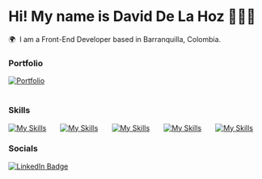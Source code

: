 Hi! My name is David De La Hoz 👋🏻😄
========================================================================================================================================

🌍  I am a Front-End Developer based in Barranquilla, Colombia.
<br/>

### Portfolio
<div id="badges">
  <a href="https://dlhz.me">
    <img src="https://img.shields.io/badge/PORTFOLIO-white?style=for-the-badge&logo=gnometerminal&logoColor=black" alt="Portfolio"/>
  </a>
</div>
<br/>

### Skills

[![My Skills](https://skillicons.dev/icons?i=html,css)](https://skillicons.dev) &nbsp;&nbsp;&nbsp;&nbsp;&nbsp;
[![My Skills](https://skillicons.dev/icons?i=js,ts)](https://skillicons.dev) &nbsp;&nbsp;&nbsp;&nbsp;&nbsp;
[![My Skills](https://skillicons.dev/icons?i=angular,nest)](https://skillicons.dev) &nbsp;&nbsp;&nbsp;&nbsp;&nbsp;
[![My Skills](https://skillicons.dev/icons?i=tailwind,scss)](https://skillicons.dev) &nbsp;&nbsp;&nbsp;&nbsp;&nbsp;
[![My Skills](https://skillicons.dev/icons?i=cs,dotnet)](https://skillicons.dev)
<br/>

### Socials

<div id="badges">
  <a href="https://www.linkedin.com/in/daviddlhz/">
    <img src="https://img.shields.io/badge/LinkedIn-blue?style=for-the-badge&logo=linkedin&logoColor=white" alt="LinkedIn Badge"/>
  </a>
</div>
